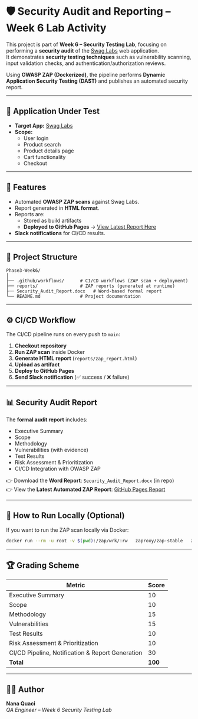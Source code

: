 # 🛡️ Security Audit and Reporting – Week 6 Lab Activity

This project is part of **Week 6 – Security Testing Lab**, focusing on performing a **security audit** of the [Swag Labs](https://www.saucedemo.com/) web application.  
It demonstrates **security testing techniques** such as vulnerability scanning, input validation checks, and authentication/authorization reviews.

Using **OWASP ZAP (Dockerized)**, the pipeline performs **Dynamic Application Security Testing (DAST)** and publishes an automated security report.

---

## 📌 Application Under Test
- **Target App:** [Swag Labs](https://www.saucedemo.com/)
- **Scope:**
    - User login
    - Product search
    - Product details page
    - Cart functionality
    - Checkout

---

## 🚀 Features
- Automated **OWASP ZAP scans** against Swag Labs.
- Report generated in **HTML format**.
- Reports are:
    - Stored as build artifacts
    - **Deployed to GitHub Pages** → [View Latest Report Here](https://nanaquaci.github.io/Phase3-Week6/zap_report.html)
- **Slack notifications** for CI/CD results.

---

## 📂 Project Structure
```
Phase3-Week6/
│
├── .github/workflows/      # CI/CD workflows (ZAP scan + deployment)
├── reports/                # ZAP reports (generated at runtime)
├── Security_Audit_Report.docx   # Word-based formal report
└── README.md               # Project documentation
```

---

## ⚙️ CI/CD Workflow
The CI/CD pipeline runs on every push to `main`:
1. **Checkout repository**
2. **Run ZAP scan** inside Docker
3. **Generate HTML report** (`reports/zap_report.html`)
4. **Upload as artifact**
5. **Deploy to GitHub Pages**
6. **Send Slack notification** (✅ success / ❌ failure)

---

## 📊 Security Audit Report
The **formal audit report** includes:
- Executive Summary
- Scope
- Methodology
- Vulnerabilities (with evidence)
- Test Results
- Risk Assessment & Prioritization
- CI/CD Integration with OWASP ZAP

👉 Download the **Word Report**: `Security_Audit_Report.docx` (in repo)  
👉 View the **Latest Automated ZAP Report**: [GitHub Pages Report](https://nanaquaci.github.io/Phase3-Week6/zap_report.html)

---

## 📝 How to Run Locally (Optional)
If you want to run the ZAP scan locally via Docker:

```bash
docker run --rm -u root -v $(pwd):/zap/wrk/:rw   zaproxy/zap-stable   zap-baseline.py   -t https://www.saucedemo.com   -r local_zap_report.html
```

---

## 🏆 Grading Scheme
| Metric | Score |
|--------|-------|
| Executive Summary | 10 |
| Scope | 10 |
| Methodology | 15 |
| Vulnerabilities | 15 |
| Test Results | 10 |
| Risk Assessment & Prioritization | 10 |
| CI/CD Pipeline, Notification & Report Generation | 30 |
| **Total** | **100** |

---

## 👨‍💻 Author
**Nana Quaci**  
*QA Engineer – Week 6 Security Testing Lab*
